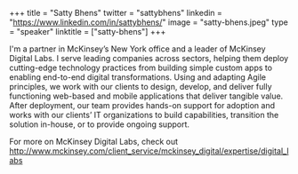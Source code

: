 +++
title = "Satty Bhens"
twitter = "sattybhens"
linkedin = "https://www.linkedin.com/in/sattybhens/"
image = "satty-bhens.jpeg"
type = "speaker"
linktitle = ["satty-bhens"]
+++

I'm a partner in McKinsey’s New York office and a leader of McKinsey Digital Labs. I serve leading companies across sectors, helping them deploy cutting-edge technology practices from building simple custom apps to enabling end-to-end digital transformations. Using and adapting Agile principles, we work with our clients to design, develop, and deliver fully functioning web-based and mobile applications that deliver tangible value. After deployment, our team provides hands-on support for adoption and works with our clients’ IT organizations to build capabilities, transition the solution in-house, or to provide ongoing support. 

For more on McKinsey Digital Labs, check out http://www.mckinsey.com/client_service/mckinsey_digital/expertise/digital_labs